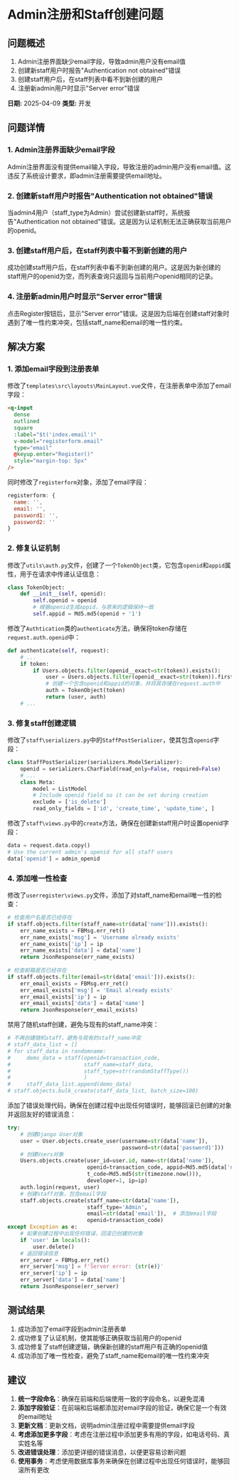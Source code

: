 # Admin注册和Staff创建问题

## 问题概述
1. Admin注册界面缺少email字段，导致admin用户没有email值
2. 创建新staff用户时报告"Authentication not obtained"错误
3. 创建staff用户后，在staff列表中看不到新创建的用户
4. 注册新admin用户时显示"Server error"错误

**日期:** 2025-04-09
**类型:** 开发

## 问题详情

### 1. Admin注册界面缺少email字段
Admin注册界面没有提供email输入字段，导致注册的admin用户没有email值。这违反了系统设计要求，即admin注册需要提供email地址。

### 2. 创建新staff用户时报告"Authentication not obtained"错误
当admin4用户（staff_type为Admin）尝试创建新staff时，系统报告"Authentication not obtained"错误。这是因为认证机制无法正确获取当前用户的openid。

### 3. 创建staff用户后，在staff列表中看不到新创建的用户
成功创建staff用户后，在staff列表中看不到新创建的用户。这是因为新创建的staff用户的openid为空，而列表查询只返回与当前用户openid相同的记录。

### 4. 注册新admin用户时显示"Server error"错误
点击Register按钮后，显示"Server error"错误。这是因为后端在创建staff对象时遇到了唯一性约束冲突，包括staff_name和email的唯一性约束。

## 解决方案

### 1. 添加email字段到注册表单
修改了`templates\src\layouts\MainLayout.vue`文件，在注册表单中添加了email字段：
```html
<q-input
  dense
  outlined
  square
  :label="$t('index.email')"
  v-model="registerform.email"
  type="email"
  @keyup.enter="Register()"
  style="margin-top: 5px"
/>
```

同时修改了`registerform`对象，添加了email字段：
```javascript
registerform: {
  name: '',
  email: '',
  password1: '',
  password2: ''
}
```

### 2. 修复认证机制
修改了`utils\auth.py`文件，创建了一个`TokenObject`类，它包含`openid`和`appid`属性，用于在请求中传递认证信息：
```python
class TokenObject:
    def __init__(self, openid):
        self.openid = openid
        # 根据openid生成appid，与原来的逻辑保持一致
        self.appid = Md5.md5(openid + '1')
```

修改了`Authtication`类的`authenticate`方法，确保将token存储在`request.auth.openid`中：
```python
def authenticate(self, request):
    # ...
    if token:
        if Users.objects.filter(openid__exact=str(token)).exists():
            user = Users.objects.filter(openid__exact=str(token)).first()
            # 创建一个包含openid和appid的对象，并将其存储在request.auth中
            auth = TokenObject(token)
            return (user, auth)
    # ...
```

### 3. 修复staff创建逻辑
修改了`staff\serializers.py`中的`StaffPostSerializer`，使其包含`openid`字段：
```python
class StaffPostSerializer(serializers.ModelSerializer):
    openid = serializers.CharField(read_only=False, required=False)
    # ...
    class Meta:
        model = ListModel
        # Include openid field so it can be set during creation
        exclude = ['is_delete']
        read_only_fields = ['id', 'create_time', 'update_time', ]
```

修改了`staff\views.py`中的`create`方法，确保在创建新staff用户时设置openid字段：
```python
data = request.data.copy()
# Use the current admin's openid for all staff users
data['openid'] = admin_openid
```

### 4. 添加唯一性检查
修改了`userregister\views.py`文件，添加了对staff_name和email唯一性的检查：
```python
# 检查用户名是否已经存在
if staff.objects.filter(staff_name=str(data['name'])).exists():
    err_name_exists = FBMsg.err_ret()
    err_name_exists['msg'] = 'Username already exists'
    err_name_exists['ip'] = ip
    err_name_exists['data'] = data['name']
    return JsonResponse(err_name_exists)
    
# 检查邮箱是否已经存在
if staff.objects.filter(email=str(data['email'])).exists():
    err_email_exists = FBMsg.err_ret()
    err_email_exists['msg'] = 'Email already exists'
    err_email_exists['ip'] = ip
    err_email_exists['data'] = data['name']
    return JsonResponse(err_email_exists)
```

禁用了随机staff创建，避免与现有的staff_name冲突：
```python
# 不再创建随机staff，避免与现有的staff_name冲突
# staff_data_list = []
# for staff_data in randomname:
#     demo_data = staff(openid=transaction_code,
#                       staff_name=staff_data,
#                       staff_type=str(randomStaffType())
#                       )
#     staff_data_list.append(demo_data)
# staff.objects.bulk_create(staff_data_list, batch_size=100)
```

添加了错误处理代码，确保在创建过程中出现任何错误时，能够回滚已创建的对象并返回友好的错误消息：
```python
try:
    # 创建Django User对象
    user = User.objects.create_user(username=str(data['name']),
                                    password=str(data['password1']))
    # 创建Users对象
    Users.objects.create(user_id=user.id, name=str(data['name']),
                         openid=transaction_code, appid=Md5.md5(data['name'] + '1'),
                         t_code=Md5.md5(str(timezone.now())),
                         developer=1, ip=ip)
    auth.login(request, user)
    # 创建staff对象，包含email字段
    staff.objects.create(staff_name=str(data['name']),
                         staff_type='Admin',
                         email=str(data['email']),  # 添加email字段
                         openid=transaction_code)
except Exception as e:
    # 如果创建过程中出现任何错误，回滚已创建的对象
    if 'user' in locals():
        user.delete()
    # 返回错误信息
    err_server = FBMsg.err_ret()
    err_server['msg'] = f'Server error: {str(e)}'
    err_server['ip'] = ip
    err_server['data'] = data['name']
    return JsonResponse(err_server)
```

## 测试结果
1. 成功添加了email字段到admin注册表单
2. 成功修复了认证机制，使其能够正确获取当前用户的openid
3. 成功修复了staff创建逻辑，确保新创建的staff用户有正确的openid值
4. 成功添加了唯一性检查，避免了staff_name和email的唯一性约束冲突

## 建议
1. **统一字段命名**：确保在前端和后端使用一致的字段命名，以避免混淆
2. **添加字段验证**：在前端和后端都添加对email字段的验证，确保它是一个有效的email地址
3. **更新文档**：更新文档，说明admin注册过程中需要提供email字段
4. **考虑添加更多字段**：考虑在注册过程中添加更多有用的字段，如电话号码、真实姓名等
5. **改进错误处理**：添加更详细的错误消息，以便更容易诊断问题
6. **使用事务**：考虑使用数据库事务来确保在创建过程中出现任何错误时，能够回滚所有更改
